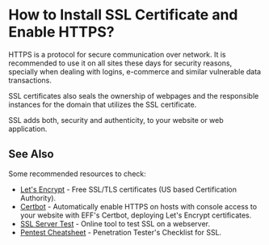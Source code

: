 # How to Install SSL Certificate and Enable HTTPS?

HTTPS is a protocol for secure communication over network. It is recommended to
use it on all sites these days for security reasons, specially when dealing with
logins, e-commerce and similar vulnerable data transactions.

SSL certificates also seals the ownership of webpages and the responsible instances
for the domain that utilizes the SSL certificate.

SSL adds both, security and authenticity, to your website or web application.

## See Also

Some recommended resources to check:

* [Let's Encrypt](https://letsencrypt.org/) - Free SSL/TLS certificates (US based
  Certification Authority).
* [Certbot](https://certbot.eff.org/) - Automatically enable HTTPS on hosts with
  console access to your website with EFF's Certbot, deploying Let's Encrypt
  certificates.
* [SSL Server Test](https://www.ssllabs.com/ssltest/) - Online tool to test SSL
  on a webserver.
* [Pentest Cheatsheet](http://www.exploresecurity.com/wp-content/uploads/custom/SSL_manual_cheatsheet.html) - Penetration
  Tester's Checklist for SSL.
